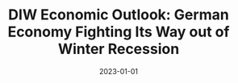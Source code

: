 ---
# Documentation: https://sourcethemes.com/academic/docs/managing-content/

title: "DIW Economic Outlook: German Economy Fighting Its Way out of Winter Recession"
authors: ["Timm Bönke", "Geraldine Dany-Knedlik", "Guido Baldi", "Hella Engerer", "Pia Hüttl", "Konstantin A. Kholodilin", "Frederik Kurcz", "Theresa Neef", "Laura Pagenhardt", "Werner Roeger", "Marie Rullière", "Jan-Christopher Scherer", "Teresa Schildmann", "Ruben Staffa", "Kristin Trautmann", "Jana Wittich"]
date: 2023-01-01
doi: ""

# Schedule page publish date (NOT publication's date).
publishDate: 2023-05-01

# Publication type.
# Legend: 0 = Uncategorized; 1 = Conference paper; 2 = Journal article;
# 3 = Preprint / Working Paper; 4 = Report; 5 = Book; 6 = Book section;
# 7 = Thesis; 8 = Patent
publication_types: ["4"]

# Publication name and optional abbreviated publication name.
publication: "***DIW Weekly Report***, 13(36/37), pp. 245-253" #  "***Economic Journal***, 133(652), pp. 1318-1347"
publication_short: ""

abstract: ""

# Summary. An optional shortened abstract.
summary: ""

tags: ["select"]
categories: []
featured: false

# Custom links (optional).
#   Uncomment and edit lines below to show custom links.
links:
- name: DIW Weekly Report
  url: "https://www.diw.de/de/diw_01.c.880911.de/publikationen/weekly_reports/2023_36_1/diw_economic_outlook__german_economy_fighting_its_way_out_of_winter_recession.html#:~:text=In%20the%20third%20and%20fourth,percent%20on%20average%20in%202023."
#- name: Ungated
#  url: files/BBEG_2018wp.pdf
#- name: Earlier CEPR DP9702
#  url: "https://cepr.org/active/publications/discussion_papers/dp.php?dpno=9702"
#- name: Earlier NBER WP19180
#  url: "https://www.nber.org/papers/w19180"
# url: "https://doi.org/10.1016/j.jmoneco.2018.07.013"
#  icon_pack: fab
#  icon: twitter

url_pdf:
url_code:
url_dataset:
url_poster:
url_project:
url_slides:
url_source:
url_video:

# Featured image
# To use, add an image named `featured.jpg/png` to your page's folder.
# Focal points: Smart, Center, TopLeft, Top, TopRight, Left, Right, BottomLeft, Bottom, BottomRight.
image:
  caption: ""
  focal_point: ""
  preview_only: false

# Associated Projects (optional).
#   Associate this publication with one or more of your projects.
#   Simply enter your project's folder or file name without extension.
#   E.g. `internal-project` references `content/project/internal-project/index.md`.
#   Otherwise, set `projects: []`.
projects: []

# Slides (optional).
#   Associate this publication with Markdown slides.
#   Simply enter your slide deck's filename without extension.
#   E.g. `slides: "example"` references `content/slides/example/index.md`.
#   Otherwise, set `slides: ""`.
slides: ""
---
